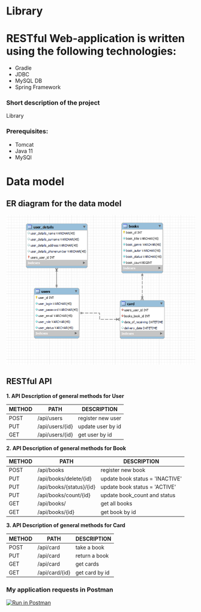 # Library
# RESTful Web-application is written using the following technologies: 
  - Gradle 
  - JDBC 
  - MySQL DB 
  - Spring Framework
### Short description of the project
Library 

### Prerequisites:
- Tomcat
- Java 11
- MySQl

# Data model
## ER diagram for the data model
![img.png](src/main/resources/img.png)

## RESTful API

**1. API Description of general methods for User**

METHOD | PATH | DESCRIPTION
------------|-----|------------
POST | /api/users | register new user
PUT | /api/users/{id} | update user by id
GET | /api/users/{id} | get user by id

**2. API Description of general methods for Book**

METHOD | PATH | DESCRIPTION
------------|-----|------------
POST | /api/books | register new book
PUT | /api/books/delete/{id} | update book status = 'INACTIVE'
PUT | /api/books/{status}/{id} | update book status = 'ACTIVE'
PUT | /api/books/count/{id} | update book_count and status
GET | /api/books/ | get all books
GET | /api/books/{id} | get book by id

**3. API Description of general methods for Card**

METHOD | PATH | DESCRIPTION
------------|-----|------------
POST | /api/card | take a book
PUT | /api/card | return a book
GET | /api/card | get cards
GET | /api/card/{id} | get card by id

### My application requests in Postman
[![Run in Postman](https://run.pstmn.io/button.svg)](https://god.postman.co/run-collection/3db9a23926b15fa0ddf4?action=collection%2Fimport)